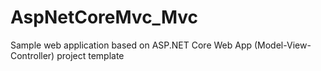 # AspNetCoreMvc_Mvc
Sample web application based on ASP.NET Core Web App (Model-View-Controller) project template
